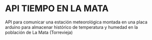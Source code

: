 # API TIEMPO EN LA MATA
API para comunicar una estación meteorológica montada en una placa arduino para almacenar histórico de temperatura y humedad en la población de La Mata (Torrevieja)